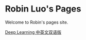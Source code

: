 # Robin Luo's Pages

Welcome to Robin's pages site.

[Deep Learning 中英文双语版](./machine_learning/Deep_Learning_bilingual.pdf)